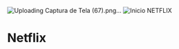 ![Uploading Captura de Tela (67).png…]()
![Inicio NETFLIX](https://user-images.githubusercontent.com/91575487/178777745-3833423f-8d8f-49f3-aaa0-6dfdefe55dbc.png)
# Netflix
